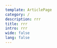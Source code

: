 ```yaml
---
template: ArticlePage
category: /
description: rrr
title: rrr
intro: rrr
wide: false
lang: false
---
```

